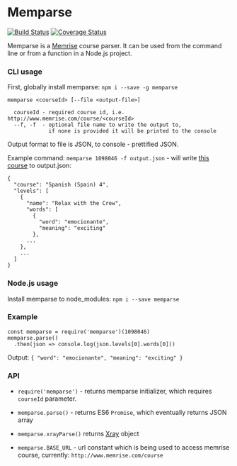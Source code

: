 # Memparse

[![Build Status](https://travis-ci.org/vincaslt/memparse.svg?branch=master)](https://travis-ci.org/vincaslt/memparse) [![Coverage Status](https://coveralls.io/repos/github/vincaslt/memparse/badge.svg?branch=master)](https://coveralls.io/github/vincaslt/memparse?branch=master)

Memparse is a [Memrise](http://www.memrise.com) course parser.
It can be used from the command line or from a function in a Node.js project.

### CLI usage

First, globally install memparse: `npm i --save -g memparse`

```
memparse <courseId> [--file <output-file>]

  courseId - required course id, i.e. http://www.memrise.com/course/<courseId>
  --f, -f  - optional file name to write the output to,
             if none is provided it will be printed to the console
```

Output format to file is JSON, to console - prettified JSON.

Example command: `memparse 1098046 -f output.json` - will write [this course](http://www.memrise.com/course/1098046/spanish-spain-4/) to output.json:
```
{
  "course": "Spanish (Spain) 4",
  "levels": [
    {
      "name": "Relax with the Crew",
      "words": [
        {
          "word": "emocionante",
          "meaning": "exciting"
        },
      ...
    },
    ...
  ]
}
```
### Node.js usage

Install memparse to node_modules: `npm i --save memparse`

### Example

```
const memparse = require('memparse')(1098046)
memparse.parse()
  .then(json => console.log(json.levels[0].words[0]))
```

Output: `{ "word": "emocionante", "meaning": "exciting" }`

### API

* `require('memparse')` - returns memparse initializer, which requires `courseId` parameter.

* `memparse.parse()` - returns ES6 `Promise`, which eventually returns JSON array

* `memparse.xrayParse()` returns [Xray](https://github.com/lapwinglabs/x-ray) object

* `memparse.BASE_URL` - url constant which is being used to access memrise course, currently: `http://www.memrise.com/course`
